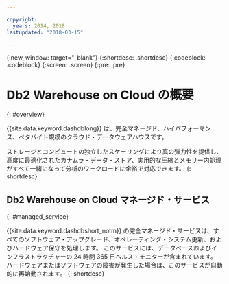 ```yaml
---

copyright:
  years: 2014, 2018
lastupdated: "2018-03-15"

---
```


<!-- Attribute definitions --> 
{:new_window: target="_blank"}
{:shortdesc: .shortdesc}
{:codeblock: .codeblock}
{:screen: .screen}
{:pre: .pre}

# Db2 Warehouse on Cloud の概要
{: #overview}

{{site.data.keyword.dashdblong}} は、完全マネージド、ハイパフォーマンス、ペタバイト規模のクラウド・データウェアハウスです。

ストレージとコンピュートの独立したスケーリングにより真の弾力性を提供し、高度に最適化されたカナムラ・データ・ストア、実用的な圧縮とメモリー内処理がすべて一緒になって分析のワークロードに余裕で対応できます。
{: shortdesc}

## Db2 Warehouse on Cloud マネージド・サービス
{: #managed_service}

{{site.data.keyword.dashdbshort_notm}} の完全マネージド・サービスは、すべてのソフトウェア・アップグレード、オペレーティング・システム更新、およびハードウェア保守を処理します。 このサービスには、データベースおよびインフラストラクチャーの 24 時間 365 日ヘルス・モニターが含まれています。 ハードウェアまたはソフトウェアの障害が発生した場合は、このサービスが自動的に再始動されます。
{: shortdesc}

